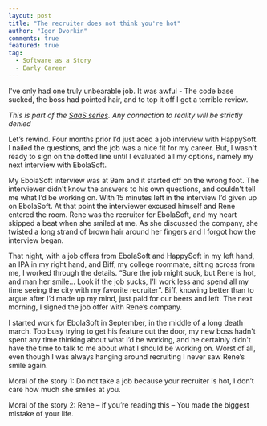 ```yaml
---
layout: post
title: "The recruiter does not think you're hot"
author: "Igor Dvorkin"
comments: true
featured: true
tag:
  - Software as a Story
  - Early Career
---
```


I've only had one truly unbearable job. It was awful - The code base sucked, the boss had pointed hair, and to top it off I got a terrible review.

_This is part of the [SaaS series](tags/index.html#Software%20as%20a%20Story). Any connection to reality will be strictly denied_

Let’s rewind. Four months prior I’d just aced a job interview with HappySoft. I nailed the questions, and the job was a nice fit for my career. But, I wasn't ready to sign on the dotted line until I evaluated all my options, namely my next interview with EbolaSoft.


My EbolaSoft interview was at 9am and it started off on the wrong foot. The interviewer didn't know the answers to his own questions, and couldn't tell me what I’d be working on. With 15 minutes left in the interview I’d given up on EbolaSoft. At that point the interviewer excused himself and Rene entered the room. Rene was the recruiter for EbolaSoft, and my heart skipped a beat when she smiled at me. As she discussed the company, she twisted a long strand of brown hair around her fingers and I forgot how the interview began.

That night, with a job offers from EbolaSoft and HappySoft in my left hand, an IPA in my right hand, and Biff, my college roommate, sitting across from me, I worked through the details. “Sure the job might suck, but Rene is hot, and man her smile... Look if the job sucks, I’ll work less and spend all my time seeing the city with my favorite recruiter”. Biff, knowing better than to argue after I’d made up my mind, just paid for our beers and left.
The next morning, I signed the job offer with Rene’s company.

I started work for EbolaSoft in September, in the middle of a long death march. Too busy trying to get his feature out the door, my new boss hadn't spent any time thinking about what I’d be working, and he certainly didn't have the time to talk to me about what I should be working on. Worst of all, even though I was always hanging around recruiting I never saw Rene’s smile again.

Moral of the story 1: Do not take a job because your recruiter is hot, I don’t care how much she smiles at you.

Moral of the story 2: Rene – if you’re reading this – You made the biggest mistake of your life.

